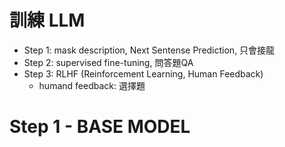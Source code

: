 # 訓練 LLM
- Step 1: mask description, Next Sentense Prediction, 只會接龍
- Step 2: supervised fine-tuning, 問答題QA
- Step 3: RLHF (Reinforcement Learning, Human Feedback)
	- humand feedback: 選擇題

# Step 1 - BASE MODEL

